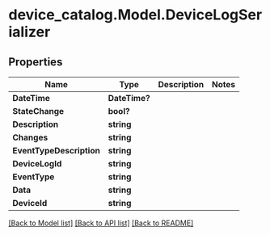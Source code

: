 # device_catalog.Model.DeviceLogSerializer
## Properties

Name | Type | Description | Notes
------------ | ------------- | ------------- | -------------
**DateTime** | **DateTime?** |  | 
**StateChange** | **bool?** |  | 
**Description** | **string** |  | 
**Changes** | **string** |  | 
**EventTypeDescription** | **string** |  | 
**DeviceLogId** | **string** |  | 
**EventType** | **string** |  | 
**Data** | **string** |  | 
**DeviceId** | **string** |  | 

[[Back to Model list]](../README.md#documentation-for-models) [[Back to API list]](../README.md#documentation-for-api-endpoints) [[Back to README]](../README.md)


